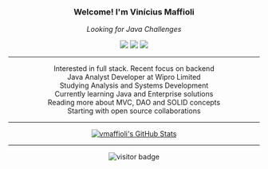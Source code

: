 <h3 align="center"> Welcome! I'm Vinícius Maffioli</h3>
<p align="center"><i>Looking for Java Challenges</i></p>
<p align="center">
  
<p align="center">
<a href= "https://github.com/vmaffioli/vmaffioli/"><img src="https://img.icons8.com/material-outlined/27/000000/ball-point-pen.png"/></a>
<a href= "https://www.linkedin.com/in/vinicius-maffioli/"><img src="https://img.icons8.com/material-outlined/30/000000/linkedin.png"/></a>
<a href= "https://vmaffioli.website"><img src="https://img.icons8.com/material-outlined/27/000000/geography.png"/></a>
</p>

---
<p align="center">
Interested in full stack. Recent focus on backend <br/>
Java Analyst Developer at Wipro Limited <br/>
Studying Analysis and Systems Development <br/>
Currently learning Java and Enterprise solutions <br/>
Reading more about MVC, DAO and SOLID concepts <br/>
Starting with open source collaborations <br/>
</p>  

---



<p align="center">
<a href="https://github.com/vmaffioli/vmaffioli">
  <img align="center" src="https://github-readme-stats.vercel.app/api?username=vmaffioli&show_icons=true&line_height=27&count_private=true&title_color=ffffff&text_color=c9cacc&icon_color=2bbc8a&bg_color=1d1f21" alt="vmaffioli's GitHub Stats" />
</a>
</p>  

---




<p  align="center">
<!--<img  src="https://visitor-badge.glitch.me/badge?page_id=halfrost.halfrost" alt="visitor badge"/>-->
<img src="https://visitor-badge.laobi.icu/badge?page_id=vmaffioli.vmaffioli" alt="visitor badge"/>       
</p>

</p>
